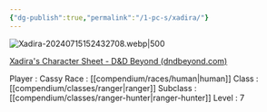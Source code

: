 ```yaml
---
{"dg-publish":true,"permalink":"/1-pc-s/xadira/"}
---
```



![Xadira-20240715152432708.webp|500](/img/user/z_Attachments/Xadira-20240715152432708.webp)

[Xadira's Character Sheet - D&D Beyond (dndbeyond.com)](https://www.dndbeyond.com/characters/127391940)

Player : Cassy
Race : [[compendium/races/human\|human]]
Class : [[compendium/classes/ranger\|ranger]]
Subclass : [[compendium/classes/ranger-hunter\|ranger-hunter]]
Level : 7